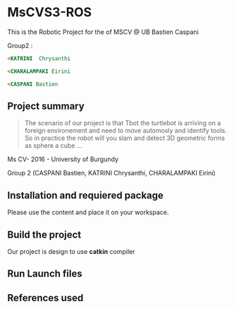 # MsCVS3-ROS
This is the Robotic Project for the  of MSCV @ UB  Bastien Caspani

Group2 :
 ```html
<KATRINI  Chrysanthi
```
```html
<CHARALAMPAKI Eirini
 ```
 ```html
<CASPANI Bastien
 ``` 
 ## Project summary
 
> The scenario of our project is that Tbot the turtlebot is arriving on a foreign environement and need to move automosly and identify tools.
So in practice the robot will you slam and detect 3D geometric forms as sphere a cube
...
 
 Ms CV- 2016 - University of Burgundy
 
 
 Group 2 (CASPANI Bastien, KATRINI Chrysanthi, CHARALAMPAKI Eirini)

## Installation and requiered package
Please use the content and place it on  your workspace.

## Build the project 

Our project is design to use **catkin** compiler


## Run Launch files 



## References used
